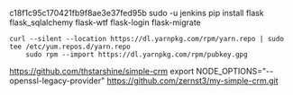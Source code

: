 
c18f1c95c170421fb9f8ae3e37fed95b
sudo -u jenkins pip install flask flask_sqlalchemy flask-wtf flask-login flask-migrate

    curl --silent --location https://dl.yarnpkg.com/rpm/yarn.repo | sudo tee /etc/yum.repos.d/yarn.repo
        sudo rpm --import https://dl.yarnpkg.com/rpm/pubkey.gpg
https://github.com/thstarshine/simple-crm
export NODE_OPTIONS="--openssl-legacy-provider"
https://github.com/zernst3/my-simple-crm.git
